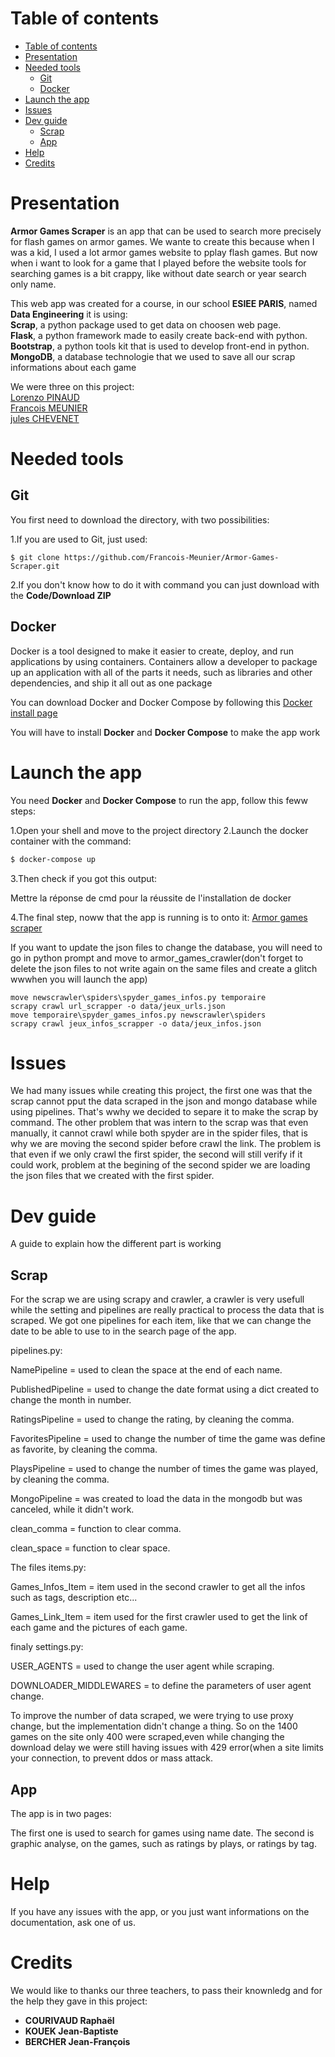 # Table of contents

<!-- TOC -->
- [Table of contents](#table-of-contents)
- [Presentation](#Presentation)
- [Needed tools](#Needed-tools)
  - [Git](#git)
  - [Docker](#docker)
- [Launch the app](#Launch-the-app)
- [Issues](#Issues)
- [Dev guide](#De-guide)
  - [Scrap](#Scrap)
  - [App](#App)
- [Help](#help)
- [Credits](#credits)

# Presentation

**Armor Games Scraper** is an app that can be used to search more precisely for flash games on armor games. We wante to create this because when I was a kid, I used a lot armor games website to pplay flash games.
But now when i want to look for a game that I played before the website tools for searching games is a bit crappy, like without date search or year search only name.

This web app was created for a course, in our school **ESIEE PARIS**, named **Data Engineering** it is using:<br/>
**Scrap**, a python package used to get data on choosen web page.<br/>
**Flask**, a python framework made to easily create back-end with python.<br/>
**Bootstrap**, a python tools kit that is used to develop front-end in python.<br/>
**MongoDB**, a database technologie that we used to save all our scrap informations about each game

We were three on this project:<br/>
[Lorenzo PINAUD](https://www.linkedin.com/in/lorenzo-pinaud-10a8601b7/)<br/>
[Francois MEUNIER](https://www.linkedin.com/in/fran%C3%A7ois-meunier-981194172/)<br/>
[jules CHEVENET](https://www.linkedin.com/in/jules-chevenet-4441b4189/)

# Needed tools

## Git 

You first need to download the directory, with two possibilities:

1.If you are used to Git, just used:

```
$ git clone https://github.com/Francois-Meunier/Armor-Games-Scraper.git 
```
2.If you don't know how to do it with command you can just download with the **Code/Download ZIP**

## Docker

Docker is a tool designed to make it easier to create, deploy, and run applications by using containers. Containers allow a developer to package up an application with all of the parts it needs, such as libraries and other dependencies, and ship it all out as one package

You can download Docker and Docker Compose by following this [Docker install page](https://www.docker.com/get-started)

You will have to install **Docker** and **Docker Compose** to make the app work

# Launch the app

You need **Docker** and **Docker Compose** to run the app, follow this feww steps:

1.Open your shell and move to the project directory
2.Launch the docker container with the command:
```bash
$ docker-compose up
```
3.Then check if you got this output:

Mettre la réponse de cmd pour la réussite de l'installation de docker

4.The final step, noww that the app is running is to onto it:
                [Armor games scraper](http://0.0.0.0:5000/)
                


If you want to update the json files to change the database, you will need to go in python prompt and move to armor_games_crawler(don't forget to delete the json files to not write again on the same files and create a glitch wwwhen you will launch the app)
```
move newscrawler\spiders\spyder_games_infos.py temporaire 
scrapy crawl url_scrapper -o data/jeux_urls.json
move temporaire\spyder_games_infos.py newscrawler\spiders
scrapy crawl jeux_infos_scrapper -o data/jeux_infos.json
```


# Issues

We had many issues while creating this project, the first one was that the scrap cannot pput the data scraped in the json and mongo database while using pipelines. That's wwhy we decided to separe it to make the scrap by command.
The other problem that was intern to the scrap was that even manually, it cannot crawl while both spyder are in the spider files, that is why we are moving the second spider before crawl the link. The problem is that even if we only crawl the first spider, the second will still verify if it could work, problem at the begining of the second spider we are loading the json files that we created with the first spider.

# Dev guide

A guide to explain how the different part is working

## Scrap 

For the scrap we are using scrapy and crawler, a crawler is very usefull while the setting and pipelines are really practical to process the data that is scraped.
We got one pipelines for each item, like that we can change the date to be able to use to in the search page of the app.

pipelines.py:

NamePipeline = used to clean the space at the end of each name. 

PublishedPipeline = used to change the date format using a dict created to change the month in number.

RatingsPipeline = used to change the rating, by cleaning the comma.

FavoritesPipeline = used to change the number of time the game was define as favorite, by cleaning the comma.

PlaysPipeline = used to change the number of times the game was played, by cleaning the comma.

MongoPipeline = was created to load the data in the mongodb but was canceled, while it didn't work.


clean_comma = function to clear comma.

clean_space = function to clear space.

The files items.py:

Games_Infos_Item = item used in the second crawler to get all the infos such as tags, description etc...

Games_Link_Item = item used for the first crawler used to get the link of each game and the pictures of each game.

finaly settings.py:

USER_AGENTS = used to change the user agent while scraping.

DOWNLOADER_MIDDLEWARES = to define the parameters of user agent change.

To improve the number of data scraped, we were trying to use proxy change, but the implementation didn't change a thing.
So on the 1400 games on the site only 400 were scraped,even while changing the download delay we were still having issues with 429 error(when a site limits your connection, to prevent  ddos or mass attack.

## App

The app is in two pages:

The first one is used to search for games using name date.
The second is graphic analyse, on the games, such as ratings by plays, or ratings by tag.

# Help

If you have any issues with the app, or you just want informations on the documentation, ask one of us.

# Credits

We would like to thanks our three teachers, to pass their knownledg and for the help they gave in this project:
- **COURIVAUD Raphaël**
- **KOUEK Jean-Baptiste**
- **BERCHER Jean-François**
